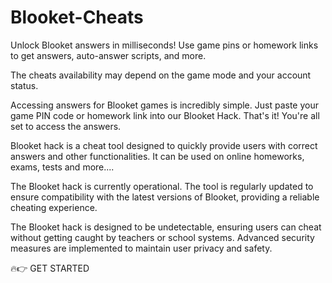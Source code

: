 # Blooket-Cheats

Unlock Blooket answers in milliseconds! Use game pins or homework links to get answers, auto-answer scripts, and more.

The cheats availability may depend on the game mode and your account status.

Accessing answers for Blooket games is incredibly simple. Just paste your game PIN code or homework link into our Blooket Hack.
That's it! You're all set to access the answers.

Blooket hack is a cheat tool designed to quickly provide users with correct answers and other functionalities. It can be used on online homeworks, exams, tests and more....

The Blooket hack is currently operational. The tool is regularly updated to ensure compatibility with the latest versions of Blooket, providing a reliable cheating experience.

The Blooket hack is designed to be undetectable, ensuring users can cheat without getting caught by teachers or school systems. Advanced security measures are implemented to maintain user privacy and safety.

🔥👉 GET STARTED
